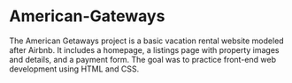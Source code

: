 # American-Gateways
The American Getaways project is a basic vacation rental website modeled after Airbnb. It includes a homepage, a listings page with property images and details, and a payment form. The goal was to practice front-end web development using HTML and CSS.
